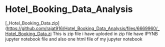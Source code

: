 # Hotel_Booking_Data_Analysis
[_Hotel_Booking_Data.zip](https://github.com/rajat916/Hotel_Booking_Data_Analysis/files/6669960/_Hotel_Booking_Data.zi
This is zip file i have uploded in zip file have IPYNB jupyter notebook file and also one html file of my jupyter notebook
